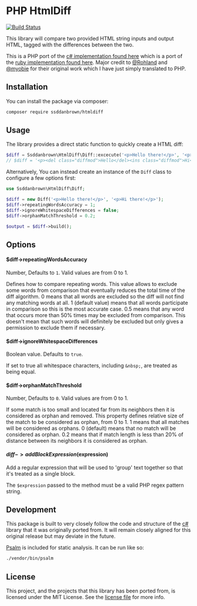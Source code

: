 # PHP HtmlDiff

[![Build Status](https://github.com/ssddanbrown/htmldiff/workflows/phpunit/badge.svg)](https://github.com/ssddanbrown/htmldiff/actions)

This library will compare two provided HTML string inputs and output HTML, tagged with the differences between the two.

This is a PHP port of the [c# implementation found here](https://github.com/Rohland/htmldiff.net) which is a port of the [ruby implementation found here](https://github.com/myobie/htmldiff). Major credit to [@Rohland](https://github.com/Rohland) and [@myobie](https://github.com/myobie) for their original work which I have just simply translated to PHP.

## Installation

You can install the package via composer:

```bash
composer require ssddanbrown/htmldiff
```

## Usage

The library provides a direct static function to quickly create a HTML diff:

```php
$diff = Ssddanbrown\HtmlDiff\Diff::excecute('<p>Hello there!</p>', '<p>Hi there!</p>');
// $diff = '<p><del class="diffmod">Hello</del><ins class="diffmod">Hi</ins> there!</p>';
```

Alternatively, You can instead create an instance of the `Diff` class to configure a few options first:

```php
use Ssddanbrown\HtmlDiff\Diff;

$diff = new Diff('<p>Hello there!</p>', '<p>Hi there!</p>');
$diff->repeatingWordsAccuracy = 1;
$diff->ignoreWhitespaceDifferences = false;
$diff->orphanMatchThreshold = 0.2;

$output = $diff->build();
```

## Options

#### $diff->repeatingWordsAccuracy

Number, Defaults to `1`. Valid values are from 0 to 1.

Defines how to compare repeating words. This value allows to exclude some words from comparison that eventually reduces the total time of the diff algorithm. 0 means that all words are excluded so the diff will not find any matching words at all. 1 (default value) means that all words participate in comparison so this is the most accurate case. 0.5 means that any word that occurs more than 50% times may be excluded from comparison. This doesn't mean that such words will definitely be excluded but only gives a permission to exclude them if necessary.

#### $diff->ignoreWhitespaceDifferences

Boolean value. Defaults to `true`.

If set to true all whitespace characters, including `&nbsp;`, are treated as being equal.

#### $diff->orphanMatchThreshold

Number, Defaults to `0`. Valid values are from 0 to 1.

If some match is too small and located far from its neighbors then it is considered as orphan and removed. This property defines relative size of the match to be considered as orphan, from 0 to 1. 1 means that all matches will be considered as orphans. 0 (default) means that no match will be considered as orphan. 0.2 means that if match length is less than 20% of distance between its neighbors it is considered as orphan.

#### $diff->addBlockExpression($expression)

Add a regular expression that will be used to 'group' text together so that it's treated as a single block. 

The `$expression` passed to the method must be a valid PHP regex pattern string.

## Development

This package is built to very closely follow the code and structure of the [c#](https://github.com/Rohland/htmldiff.net) library that it was originally ported from. It will remain closely aligned for this original release but may deviate in the future. 

[Psalm](https://psalm.dev/) is included for static analysis. It can be run like so:

```bash
./vendor/bin/psalm
```

## License

This project, and the projects that this library has been ported from, is licensed under the MIT License. See the [license file](https://github.com/ssddanbrown/htmldiff/blob/master/license.md) for more info.

